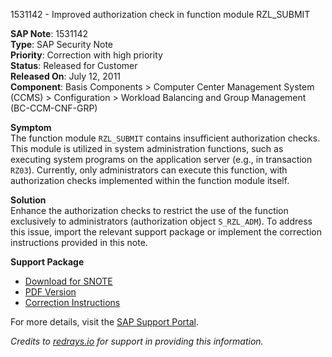 1531142 - Improved authorization check in function module RZL_SUBMIT

**SAP Note**: 1531142  
**Type**: SAP Security Note  
**Priority**: Correction with high priority  
**Status**: Released for Customer  
**Released On**: July 12, 2011  
**Component**: Basis Components > Computer Center Management System (CCMS) > Configuration > Workload Balancing and Group Management (BC-CCM-CNF-GRP)

**Symptom**  
The function module `RZL_SUBMIT` contains insufficient authorization checks. This module is utilized in system administration functions, such as executing system programs on the application server (e.g., in transaction `RZ03`). Currently, only administrators can execute this function, with authorization checks implemented within the function module itself.

**Solution**  
Enhance the authorization checks to restrict the use of the function exclusively to administrators (authorization object `S_RZL_ADM`). To address this issue, import the relevant support package or implement the correction instructions provided in this note.

**Support Package**  
- [Download for SNOTE](https://notesdownloads.sap.com/note/0040000009081242017)  
- [PDF Version](https://userapps.support.sap.com/sap/support/sfm/notes/print/0001531142?language=en-US&token=B8113027538391BFE43BA7EE22A3E0C4)  
- [Correction Instructions](https://me.sap.com/corrins/0001531142/41)

For more details, visit the [SAP Support Portal](https://me.sap.com/notes/0001531142).

*Credits to [redrays.io](https://redrays.io) for support in providing this information.*